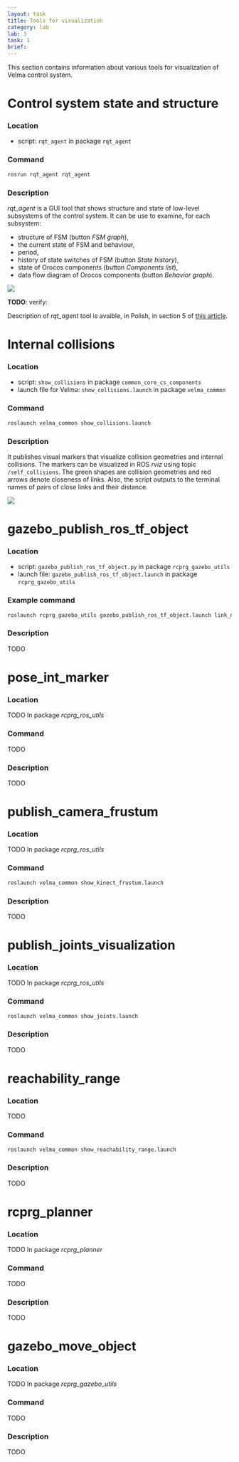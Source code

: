 ```yaml
---
layout: task
title: Tools for visualization
category: lab
lab: 3
task: 1
brief: 
---
```


This section contains information about various tools for visualization of Velma control system.




# Control system state and structure

### Location
 * script: `rqt_agent` in package `rqt_agent`

### Command
```bash
rosrun rqt_agent rqt_agent
```

### Description
*rqt_agent* is a GUI tool that shows structure and state of low-level subsystems of the control system.
It can be use to examine, for each subsystem:
 * structure of FSM (button *FSM graph*),
 * the current state of FSM and behaviour,
 * period,
 * history of state switches of FSM (button *State history*),
 * state of Orocos components (button *Components list*),
 * data flow diagram of Orocos components (button *Behavior graph*).

![]({{site.baseurl}}/public/img/velma_rqt_agent.png)

**TODO**: verify:

Description of *rqt_agent* tool is avaible, in Polish, in section 5 of [this article](http://robotyka.ia.pw.edu.pl/svn/rcprg_pubs/2018/wizualizacja-agenta-kkr15.pdf).




# Internal collisions

### Location
 * script: `show_collisions` in package `common_core_cs_components`
 * launch file for Velma: `show_collisions.launch` in package `velma_common`

### Command
```bash
roslaunch velma_common show_collisions.launch
```

### Description
It publishes visual markers that visualize collision geometries and internal collisions.
The markers can be visualized in ROS *rviz* using topic `/self_collisions`.
The green shapes are collision geometries and red arrows denote closeness of links.
Also, the script outputs to the terminal names of pairs of close links and their distance.

![]({{site.baseurl}}/public/img/velma_show_collisions.png)




# gazebo_publish_ros_tf_object

### Location

 * script: `gazebo_publish_ros_tf_object.py` in package `rcprg_gazebo_utils`
 * launch file: `gazebo_publish_ros_tf_object.launch` in package `rcprg_gazebo_utils`

### Example command

```bash
roslaunch rcprg_gazebo_utils gazebo_publish_ros_tf_object.launch link_name:="velma::right_HandFingerOneKnuckleTwoLink" frame_id:=frame_01
```

### Description
TODO





# pose_int_marker

### Location
TODO
In package *rcprg_ros_utils*

### Command
TODO

### Description
TODO






# publish_camera_frustum

### Location
TODO
In package *rcprg_ros_utils*

### Command
```bash
roslaunch velma_common show_kinect_frustum.launch
```

### Description
TODO





# publish_joints_visualization

### Location
TODO
In package *rcprg_ros_utils*

### Command
```bash
roslaunch velma_common show_joints.launch
```

### Description
TODO






# reachability_range

### Location
TODO

### Command
```bash
roslaunch velma_common show_reachability_range.launch
```

### Description
TODO







# rcprg_planner

### Location
TODO
In package *rcprg_planner*

### Command
TODO

### Description
TODO






# gazebo_move_object

### Location
TODO
In package *rcprg_gazebo_utils*

### Command
TODO

### Description
TODO



